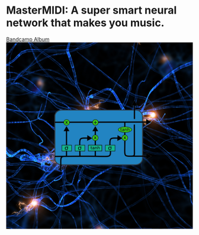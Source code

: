 # MasterMIDI: A super smart neural network that makes you music.

[Bandcamp Album](https://bit.ly/neuralpiano)
![Album Art](https://github.com/nimaid/MasterMIDI/raw/master/album.png)
